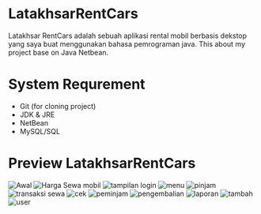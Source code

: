 # LatakhsarRentCars
Latakhsar RentCars adalah sebuah aplikasi rental mobil berbasis dekstop yang saya buat menggunakan bahasa pemrograman java.
This about  my project base on Java Netbean.
# System Requrement
- Git (for cloning project)
- JDK & JRE
- NetBean
- MySQL/SQL
# Preview LatakhsarRentCars
![Awal](https://user-images.githubusercontent.com/33642253/103505150-277fb180-4e8c-11eb-985c-ff7d4ef6b368.PNG)
![Harga Sewa mobil](https://user-images.githubusercontent.com/33642253/103505155-29e20b80-4e8c-11eb-8eed-968d70b435ac.PNG)
![tampilan login](https://user-images.githubusercontent.com/33642253/103506000-4aab6080-4e8e-11eb-93d4-7e85c2024e3b.PNG)
![menu](https://user-images.githubusercontent.com/33642253/103505989-43845280-4e8e-11eb-9702-fede89839a9f.PNG)
![pinjam](https://user-images.githubusercontent.com/33642253/103505994-48490680-4e8e-11eb-9c12-f5b5b9f76a08.PNG)
![transaksi sewa](https://user-images.githubusercontent.com/33642253/103506001-4c752400-4e8e-11eb-8fff-d205327c2fcf.PNG)
![cek](https://user-images.githubusercontent.com/33642253/103505980-3f583500-4e8e-11eb-968d-6fa3c799c2ba.PNG)
![peminjam](https://user-images.githubusercontent.com/33642253/103505991-454e1600-4e8e-11eb-8f5b-920a41318002.PNG)
![pengembalian](https://user-images.githubusercontent.com/33642253/103505993-467f4300-4e8e-11eb-9485-53e9f80a6f0e.PNG)
![laporan](https://user-images.githubusercontent.com/33642253/103505987-42ebbc00-4e8e-11eb-84d8-a7da4ca0aa6b.PNG)
![tambah](https://user-images.githubusercontent.com/33642253/103505996-497a3380-4e8e-11eb-9799-469b3d3b0502.PNG)
![user](https://user-images.githubusercontent.com/33642253/103506006-4da65100-4e8e-11eb-88a2-68214de16807.PNG)
